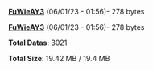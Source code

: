[**FuWieAY3**](/data/FuWieAY3.txt) (06/01/23 - 01:56)- 278 bytes

[**FuWieAY3**](/data/FuWieAY3.txt) (06/01/23 - 01:56)- 278 bytes

**Total Datas**: 3021

**Total Size**: 19.42 MB / 19.4 MB